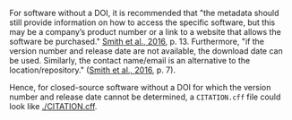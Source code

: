 For software without a DOI, it is recommended that "the metadata should still
provide information on how to access the specific software, but this may be a
company’s product number or a link to a website that allows the software be
purchased." [Smith et al., 2016](https://doi.org/10.7717/peerj-cs.86), p. 13. Furthermore, "if the version number and
release date are not available, the download date can be used. Similarly, the
contact name/email is an alternative to the location/repository."
([Smith et al., 2016](https://doi.org/10.7717/peerj-cs.86), p. 7).

Hence, for closed-source software without a DOI for which the version number
and release date cannot be determined, a `CITATION.cff` file could look like
[./CITATION.cff](./CITATION.cff).

